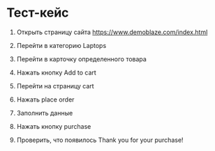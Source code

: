 # Тест-кейс

1) Открыть страницу сайта https://www.demoblaze.com/index.html

2) Перейти в категорию Laptops

3) Перейти в карточку определенного товара

4) Нажать кнопку Add to cart

5) Перейти на страницу cart

6) Нажать place order

7) Заполнить данные

8) Нажать кнопку purchase

9) Проверить, что появилось Thank you for your purchase!
